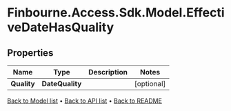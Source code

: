 # Finbourne.Access.Sdk.Model.EffectiveDateHasQuality

## Properties

Name | Type | Description | Notes
------------ | ------------- | ------------- | -------------
**Quality** | **DateQuality** |  | [optional] 

[Back to Model list](../README.md#documentation-for-models) &#8226; [Back to API list](../README.md#documentation-for-api-endpoints) &#8226; [Back to README](../README.md)


